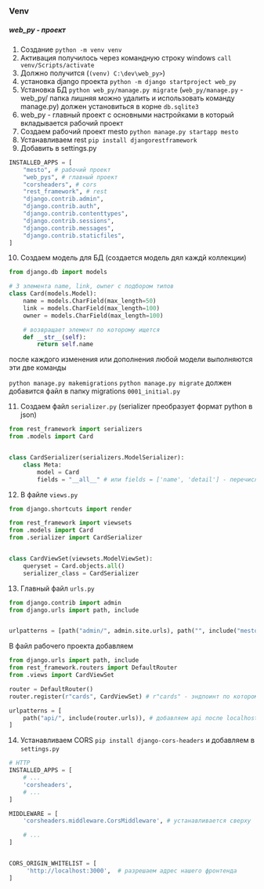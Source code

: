 ### Venv

##### web_py - проект

1. Создание `python -m venv venv`
2. Активация получилось через командную строку windows `call venv/Scripts/activate`
3. Должно получится (`(venv) C:\dev\web_py>`)
4. установка django проекта `python -m django startproject web_py`
5. Установка БД `python web_py/manage.py migrate` (`web_py/manage.py` - web_py/ папка лишняя можно удалить и использовать команду manage.py) должен установиться в корне `db.sqlite3`
6. web_py - главный проект с основными настройками в который вкладывается рабочий проект
7. Создаем рабочий проект mesto `python manage.py startapp mesto`
8. Устанавливаем rest `pip install djangorestframework`
9. Добавить в settings.py

```python
INSTALLED_APPS = [
    "mesto", # рабочий проект
    "web_pys", # главный проект
    "corsheaders", # cors
    "rest_framework", # rest
    "django.contrib.admin",
    "django.contrib.auth",
    "django.contrib.contenttypes",
    "django.contrib.sessions",
    "django.contrib.messages",
    "django.contrib.staticfiles",
]
```

10. Создаем модель для БД (создается модель дял каждй коллекции)

```python
from django.db import models

# 3 элемента name, link, owner с подбором типов
class Card(models.Model):
    name = models.CharField(max_length=50)
    link = models.CharField(max_length=100)
    owner = models.CharField(max_length=100)

    # возвращает элемент по которому ищется
    def __str__(self):
        return self.name
```

после каждого изменения или дополнения любой модели выполняются эти две команды

`python manage.py makemigrations`
`python manage.py migrate`
должен добавится файл в папку migrations `0001_initial.py`

11. Создаем файл `serializer.py` (serializer преобразует формат python в json)

```python
from rest_framework import serializers
from .models import Card


class CardSerializer(serializers.ModelSerializer):
    class Meta:
        model = Card
        fields = "__all__" # или fields = ['name', 'detail'] - перечисление элементов модели
```

12. В файле `views.py`

```python
from django.shortcuts import render

from rest_framework import viewsets
from .models import Card
from .serializer import CardSerializer


class CardViewSet(viewsets.ModelViewSet):
    queryset = Card.objects.all()
    serializer_class = CardSerializer
```

13. Главный файл `urls.py`

```python
from django.contrib import admin
from django.urls import path, include


urlpatterns = [path("admin/", admin.site.urls), path("", include("mesto.urls"))]
```

В файл рабочего проекта добавляем

```python
from django.urls import path, include
from rest_framework.routers import DefaultRouter
from .views import CardViewSet

router = DefaultRouter()
router.register(r"cards", CardViewSet) # r"cards" - эндпоинт по которому происходит запрос в БД

urlpatterns = [
    path("api/", include(router.urls)), # добавляем api после localhost:8000
]
```

14. Устанавливаем CORS `pip install django-cors-headers` и добавляем в `settings.py`

```python
# HTTP
INSTALLED_APPS = [
    # ...
    'corsheaders',
    # ...
]

MIDDLEWARE = [
    'corsheaders.middleware.CorsMiddleware', # устанавливается сверху

    # ...
]


CORS_ORIGIN_WHITELIST = [
     'http://localhost:3000',  # разрешаем адрес нашего фронтенда
]
```
